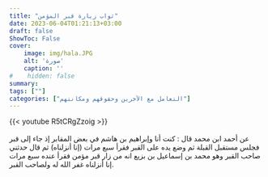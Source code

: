 ```yaml
---
title: "ثواب زيارة قبر المؤمن" 
date: 2023-06-04T01:21:13+03:00
draft: false
ShowToc: False
cover:
    image: img/hala.JPG
    alt: 'صورة'
    caption: ''
#    hidden: false
summary: 
tags: [""]
categories: ["التعامل مع الآخرين وحقوقهم ومكانتهم"]
---
```

{{< youtube R5tCRgZzoig >}}  
 <br>
عن أحمد
ابن محمد قال : كنت أنا وإبراهيم بن هاشم في بعض المقابر إذ جاء إلى
قبر فجلس مستقبل القبلة ثم وضع يده على القبر فقرأ سبع مرات (إنا
أنزلناه) ثم قال حدثني صاحب القبر وهو محمد بن إسماعيل بن بزيع انه
من زار قبر مؤمن فقرأ عنده سبع مرات إنا أنزلناه غفر الله له
ولصاحب القبر.


